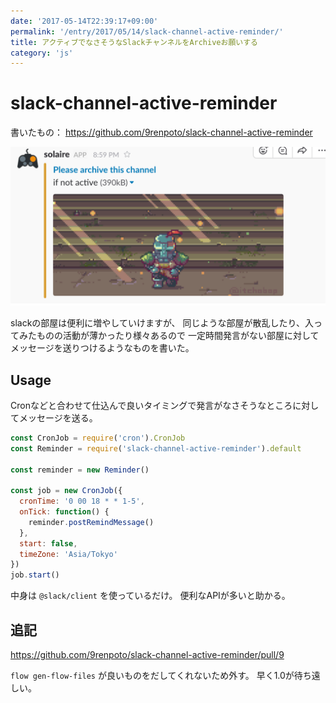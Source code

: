 ```yaml
---
date: '2017-05-14T22:39:17+09:00'
permalink: '/entry/2017/05/14/slack-channel-active-reminder/'
title: アクティブでなさそうなSlackチャンネルをArchiveお願いする
category: 'js'
---
```


# slack-channel-active-reminder

書いたもの： <https://github.com/9renpoto/slack-channel-active-reminder>

![image](./slack-channel-active-reminder.png)

slackの部屋は便利に増やしていけますが、
同じような部屋が散乱したり、入ってみたものの活動が薄かったり様々あるので
一定時間発言がない部屋に対してメッセージを送りつけるようなものを書いた。

## Usage

Cronなどと合わせて仕込んで良いタイミングで発言がなさそうなところに対してメッセージを送る。

```javascript
const CronJob = require('cron').CronJob
const Reminder = require('slack-channel-active-reminder').default

const reminder = new Reminder()

const job = new CronJob({
  cronTime: '0 00 18 * * 1-5',
  onTick: function() {
    reminder.postRemindMessage()
  },
  start: false,
  timeZone: 'Asia/Tokyo'
})
job.start()
```

中身は `@slack/client` を使っているだけ。
便利なAPIが多いと助かる。

## 追記

<https://github.com/9renpoto/slack-channel-active-reminder/pull/9>

`flow gen-flow-files` が良いものをだしてくれないため外す。
早く1.0が待ち遠しい。
